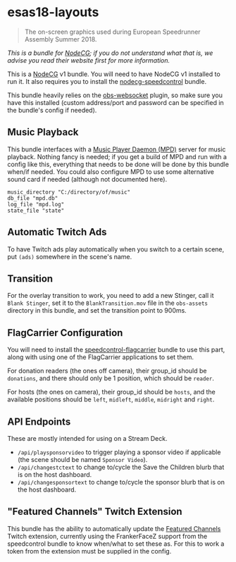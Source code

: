# esas18-layouts

> The on-screen graphics used during European Speedrunner Assembly Summer 2018.

*This is a bundle for [NodeCG](https://nodecg.com/); if you do not understand what that is, we advise you read their website first for more information.*

This is a [NodeCG](https://nodecg.com) v1 bundle. You will need to have NodeCG v1 installed to run it. It also requires you to install the [nodecg-speedcontrol](https://github.com/speedcontrol/nodecg-speedcontrol) bundle.

This bundle heavily relies on the [obs-websocket](https://github.com/Palakis/obs-websocket) plugin, so make sure you have this installed (custom address/port and password can be specified in the bundle's config if needed).


## Music Playback

This bundle interfaces with a [Music Player Daemon (MPD)](https://www.musicpd.org/) server for music playback. Nothing fancy is needed; if you get a build of MPD and run with a config like this, everything that needs to be done will be done by this bundle when/if needed. You could also configure MPD to use some alternative sound card if needed (although not documented here).

```
music_directory "C:/directory/of/music"
db_file "mpd.db"
log_file "mpd.log"
state_file "state"
```


## Automatic Twitch Ads

To have Twitch ads play automatically when you switch to a certain scene, put `(ads)` somewhere in the scene's name.


## Transition

For the overlay transition to work, you need to add a new Stinger, call it `Blank Stinger`, set it to the `BlankTransition.mov` file in the `obs-assets` directory in this bundle, and set the transition point to 900ms.


## FlagCarrier Configuration

You will need to install the [speedcontrol-flagcarrier](https://github.com/speedcontrol/speedcontrol-flagcarrier) bundle to use this part, along with using one of the FlagCarrier applications to set them.

For donation readers (the ones off camera), their group_id should be `donations`, and there should only be 1 position, which should be `reader`.

For hosts (the ones on camera), their group_id should be `hosts`, and the available positions should be `left`, `midleft`, `middle`, `midright` and `right`.


## API Endpoints

These are mostly intended for using on a Stream Deck.

- `/api/playsponsorvideo` to trigger playing a sponsor video if applicable (the scene should be named `Sponsor Video`).
- `/api/changestctext` to change to/cycle the Save the Children blurb that is on the host dashboard.
- `/api/changesponsortext` to change to/cycle the sponsor blurb that is on the host dashboard.

## "Featured Channels" Twitch Extension
This bundle has the ability to automatically update the [Featured Channels](https://www.twitch.tv/ext/3zorofke3r7bu8pd0mb7s86qtfrgzj) Twitch extension, currently using the FrankerFaceZ support from the speedcontrol bundle to know when/what to set these as. For this to work a token from the extension must be supplied in the config.